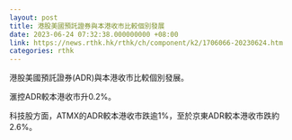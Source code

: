 ```yaml
---
layout: post
title: 港股美國預託證券與本港收市比較個別發展
date: 2023-06-24 07:32:38.000000000 +08:00
link: https://news.rthk.hk/rthk/ch/component/k2/1706066-20230624.htm
categories: rthk
---
```


港股美國預託證券(ADR)與本港收市比較個別發展。

滙控ADR較本港收市升0.2%。

科技股方面，ATMX的ADR較本港收市跌逾1%，至於京東ADR較本港收市跌約2.6%。
